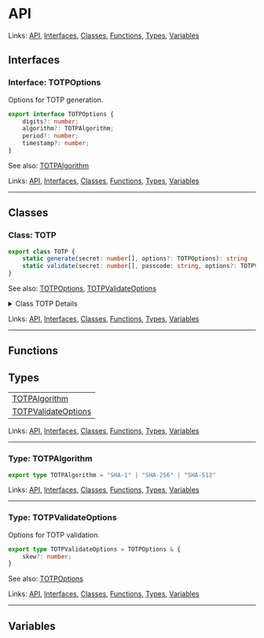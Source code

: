 # API

Links: [API](#api), [Interfaces](#interfaces), [Classes](#classes), [Functions](#functions), [Types](#types), [Variables](#variables)

## Interfaces

### Interface: TOTPOptions

Options for TOTP generation.

```ts
export interface TOTPOptions {
    digits?: number;
    algorithm?: TOTPAlgorithm;
    period?: number;
    timestamp?: number;
}
```

See also: [TOTPAlgorithm](./totp.md#type-totpalgorithm)

Links: [API](#api), [Interfaces](#interfaces), [Classes](#classes), [Functions](#functions), [Types](#types), [Variables](#variables)

---
## Classes

### Class: TOTP

```ts
export class TOTP {
    static generate(secret: number[], options?: TOTPOptions): string 
    static validate(secret: number[], passcode: string, options?: TOTPValidateOptions): boolean 
}
```

See also: [TOTPOptions](./totp.md#interface-totpoptions), [TOTPValidateOptions](./totp.md#type-totpvalidateoptions)

<details>

<summary>Class TOTP Details</summary>

#### Method generate

Generates a Time-based One-Time Password (TOTP).

```ts
static generate(secret: number[], options?: TOTPOptions): string 
```
See also: [TOTPOptions](./totp.md#interface-totpoptions)

Returns

The generated TOTP.

Argument Details

+ **secret**
  + The secret key for TOTP.
+ **options**
  + Optional parameters for TOTP.

#### Method validate

Validates a Time-based One-Time Password (TOTP).

```ts
static validate(secret: number[], passcode: string, options?: TOTPValidateOptions): boolean 
```
See also: [TOTPValidateOptions](./totp.md#type-totpvalidateoptions)

Returns

A boolean indicating whether the passcode is valid.

Argument Details

+ **secret**
  + The secret key for TOTP.
+ **passcode**
  + The passcode to validate.
+ **options**
  + Optional parameters for TOTP validation.

</details>

Links: [API](#api), [Interfaces](#interfaces), [Classes](#classes), [Functions](#functions), [Types](#types), [Variables](#variables)

---
## Functions

## Types

| |
| --- |
| [TOTPAlgorithm](#type-totpalgorithm) |
| [TOTPValidateOptions](#type-totpvalidateoptions) |

Links: [API](#api), [Interfaces](#interfaces), [Classes](#classes), [Functions](#functions), [Types](#types), [Variables](#variables)

---

### Type: TOTPAlgorithm

```ts
export type TOTPAlgorithm = "SHA-1" | "SHA-256" | "SHA-512"
```

Links: [API](#api), [Interfaces](#interfaces), [Classes](#classes), [Functions](#functions), [Types](#types), [Variables](#variables)

---
### Type: TOTPValidateOptions

Options for TOTP validation.

```ts
export type TOTPValidateOptions = TOTPOptions & {
    skew?: number;
}
```

See also: [TOTPOptions](./totp.md#interface-totpoptions)

Links: [API](#api), [Interfaces](#interfaces), [Classes](#classes), [Functions](#functions), [Types](#types), [Variables](#variables)

---
## Variables

